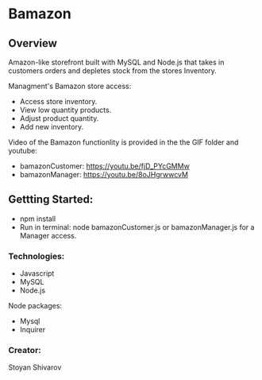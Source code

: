 # Bamazon

## Overview
Amazon-like storefront built with MySQL and Node.js that takes in customers orders and depletes stock from the stores Inventory.

Managment's Bamazon store access:

* Access store inventory.
* View low quantity products.
* Adjust product quantity.
* Add new inventory.

Video of the Bamazon functionlity is provided in the the GIF folder and youtube:

* bamazonCustomer: https://youtu.be/fjD_PYcGMMw 
* bamazonManager: https://youtu.be/8oJHgrwwcvM 

## Gettting Started:
* npm install
* Run in terminal:  node bamazonCustomer.js or bamazonManager.js for a Manager access.

### Technologies:

* Javascript
* MySQL
* Node.js

Node packages:

* Mysql
* Inquirer

### Creator: 
   Stoyan Shivarov
